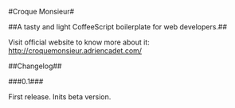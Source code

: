 #Croque Monsieur#


##A tasty and light CoffeeScript boilerplate for web developers.##

Visit official website to know more about it: http://croquemonsieur.adriencadet.com/

##Changelog##

###0.1###

First release. Inits beta version.

